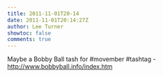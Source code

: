 ```yaml
---
title: 2011-11-01T20-14
date: 2011-11-01T20:14:27Z
author: Lee Turner
showtoc: false
comments: true
---
```


Maybe a Bobby Ball tash for #movember #tashtag - http://www.bobbyball.info/index.htm

